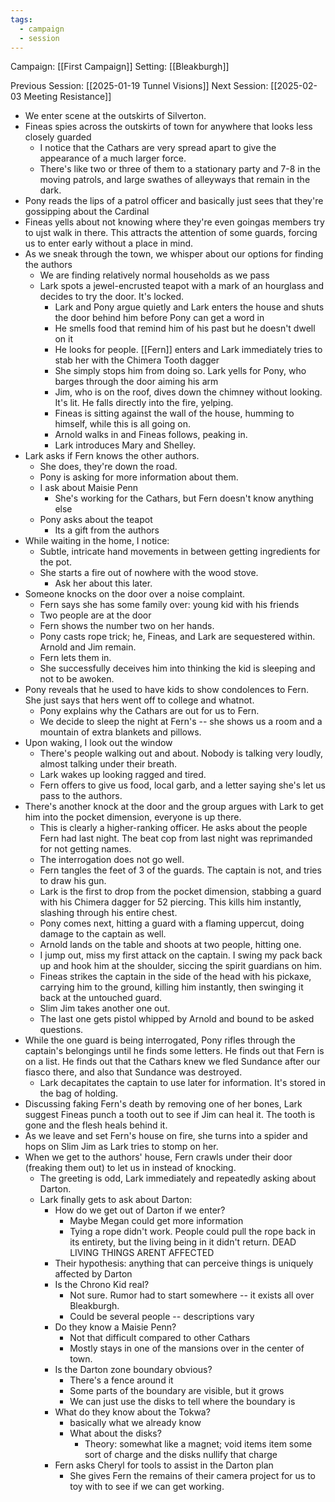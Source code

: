 ```yaml
---
tags:
  - campaign
  - session
---
```


Campaign: [[First Campaign]]
Setting: [[Bleakburgh]]

Previous Session: [[2025-01-19 Tunnel Visions]]
Next Session: [[2025-02-03 Meeting Resistance]]

- We enter scene at the outskirts of Silverton.
- Fineas spies across the outskirts of town for anywhere that looks less closely guarded
	- I notice that the Cathars are very spread apart to give the appearance of a much larger force.
	- There's like two or three of them to a stationary party and 7-8 in the moving patrols, and large swathes of alleyways that remain in the dark.
- Pony reads the lips of a patrol officer and basically just sees that they're gossipping about the Cardinal
- Fineas yells about not knowing where they're even goingas members try to ujst walk in there. This attracts the attention of some guards, forcing us to enter early without a place in mind.
- As we sneak through the town, we whisper about our options for finding the authors
	- We are finding relatively normal households as we pass
	- Lark spots a jewel-encrusted teapot with a mark of an hourglass and decides to try the door. It's locked.
		- Lark and Pony argue quietly and Lark enters the house and shuts the door behind him before Pony can get a word in
		- He smells food that remind him of his past but he doesn't dwell on it
		- He looks for people. [[Fern]] enters and Lark immediately tries to stab her with the Chimera Tooth dagger
		- She simply stops him from doing so. Lark yells for Pony, who barges through the door aiming his arm
		- Jim, who is on the roof, dives down the chimney without looking. It's lit. He falls directly into the fire, yelping.
		- Fineas is sitting against the wall of the house, humming to himself, while this is all going on.
		- Arnold walks in and Fineas follows, peaking in.
		- Lark introduces Mary and Shelley.
- Lark asks if Fern knows the other authors.
	- She does, they're down the road.
	- Pony is asking for more information about them.
	- I ask about Maisie Penn
		- She's working for the Cathars, but Fern doesn't know anything else
	- Pony asks about the teapot
		- Its a gift from the authors
- While waiting in the home, I notice:
	- Subtle, intricate hand movements in between getting ingredients for the pot.
	- She starts a fire out of nowhere with the wood stove.
		- Ask her about this later.
- Someone knocks on the door over a noise complaint.
	- Fern says she has some family over: young kid with his friends
	- Two people are at the door
	- Fern shows the number two on her hands.
	- Pony casts rope trick; he, Fineas, and Lark are sequestered within. Arnold and Jim remain.
	- Fern lets them in.
	- She successfully deceives him into thinking the kid is sleeping and not to be awoken.
- Pony reveals that he used to have kids to show condolences to Fern. She just says that hers went off to college and whatnot.
	- Pony explains why the Cathars are out for us to Fern.
	- We decide to sleep the night at Fern's -- she shows us a room and a mountain of extra blankets and pillows.
- Upon waking, I look out the window
	- There's people walking out and about. Nobody is talking very loudly, almost talking under their breath.
	- Lark wakes up looking ragged and tired.
	- Fern offers to give us food, local garb, and a letter saying she's let us pass to the authors.
- There's another knock at the door and the group argues with Lark to get him into the pocket dimension, everyone is up there.
	- This is clearly a higher-ranking officer. He asks about the people Fern had last night. The beat cop from last night was reprimanded for not getting names.
	- The interrogation does not go well.
	- Fern tangles the feet of 3 of the guards. The captain is not, and tries to draw his gun.
	- Lark is the first to drop from the pocket dimension, stabbing a guard with his Chimera dagger for 52 piercing. This kills him instantly, slashing through his entire chest.
	- Pony comes next, hitting a guard with a flaming uppercut, doing damage to the captain as well.
	- Arnold lands on the table and shoots at two people, hitting one.
	- I jump out, miss my first attack on the captain. I swing my pack back up and hook him at the shoulder, siccing the spirit guardians on him.
	- Fineas strikes the captain in the side of the head with his pickaxe, carrying him to the ground, killing him instantly, then swinging it back at the untouched guard.
	- Slim Jim takes another one out.
	- The last one gets pistol whipped by Arnold and bound to be asked questions.
- While the one guard is being interrogated, Pony rifles through the captain's belongings until he finds some letters. He finds out that Fern is on a list. He finds out that the Cathars knew we fled Sundance after our fiasco there, and also that Sundance was destroyed.
	- Lark decapitates the captain to use later for information. It's stored in the bag of holding.
- Discussing faking Fern's death by removing one of her bones, Lark suggest Fineas punch a tooth out to see if Jim can heal it. The tooth is gone and the flesh heals behind it.
- As we leave and set Fern's house on fire, she turns into a spider and hops on Slim Jim as Lark tries to stomp on her. 
- When we get to the authors' house, Fern crawls under their door (freaking them out) to let us in instead of knocking.
	- The greeting is odd, Lark immediately and repeatedly asking about Darton.
	- Lark finally gets to ask about Darton:
		- How do we get out of Darton if we enter?
			- Maybe Megan could get more information
			- Tying a rope didn't work. People could pull the rope back in its entirety, but the living being in it didn't return. DEAD LIVING THINGS ARENT AFFECTED
		- Their hypothesis: anything that can perceive things is uniquely affected by Darton
		- Is the Chrono Kid real?
			- Not sure. Rumor had to start somewhere -- it exists all over Bleakburgh.
			- Could be several people -- descriptions vary
		- Do they know a Maisie Penn?
			- Not that difficult compared to other Cathars
			- Mostly stays in one of the mansions over in the center of town.
		- Is the Darton zone boundary obvious?
			- There's a fence around it
			- Some parts of the boundary are visible, but it grows
			- We can just use the disks to tell where the boundary is
		- What do they know about the Tokwa?
			- basically what we already know
			- What about the disks?
				- Theory: somewhat like a magnet; void items item some sort of charge and the disks nullify that charge
		- Fern asks Cheryl for tools to assist in the Darton plan
			- She gives Fern the remains of their camera project for us to toy with to see if we can get working.